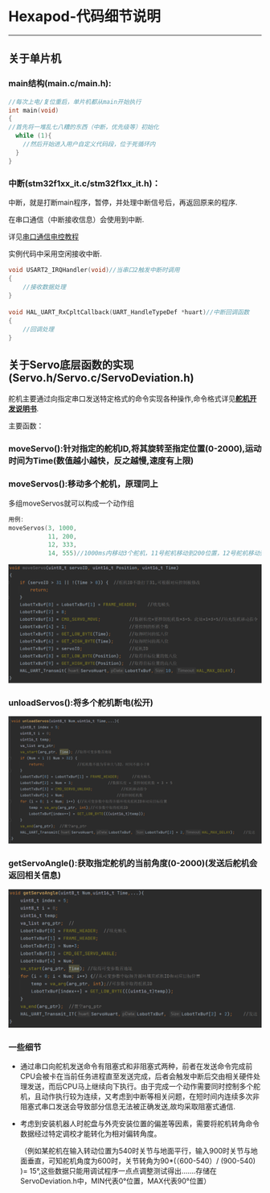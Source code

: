 # Hexapod-代码细节说明

---

## 关于单片机

### main结构(main.c/main.h):

```c
//每次上电/复位重启，单片机都从main开始执行
int main(void)
{
//首先将一堆乱七八糟的东西（中断，优先级等）初始化
  while (1){
	//然后开始进入用户自定义代码段，位于死循环内
  }
}

```

### 中断(stm32f1xx_it.c/stm32f1xx_it.h)：

中断，就是打断main程序，暂停，并处理中断信号后，再返回原来的程序.

在串口通信（中断接收信息）会使用到中断.

详见[串口通信电控教程](https://gitee.com/mcpocket/RoboWalker/blob/master/%E7%94%B5%E6%8E%A7%E5%85%A5%E9%97%A8%E6%95%99%E7%A8%8B/%E5%AE%9E%E9%AA%8C%E6%95%99%E7%A8%8B/%E7%AC%AC%E4%B8%89%E6%AC%A1%E5%AE%9E%E9%AA%8C-%E4%B8%B2%E5%8F%A3%E9%80%9A%E4%BF%A1.md#%E7%A9%BA%E9%97%B2%E4%B8%AD%E6%96%AD%E6%8E%A5%E6%94%B6)

实例代码中采用空闲接收中断.

```c
void USART2_IRQHandler(void)//当串口2触发中断时调用
{
	//接收数据处理
}

void HAL_UART_RxCpltCallback(UART_HandleTypeDef *huart)//中断回调函数
{
    //回调处理
}
```

## 关于Servo底层函数的实现(Servo.h/Servo.c/ServoDeviation.h)

舵机主要通过向指定串口发送特定格式的命令实现各种操作,命令格式详见[**舵机开发说明书**](../Manual/ServoManual.pdf).

主要函数：

### moveServo():针对指定的舵机ID,将其旋转至指定位置(0-2000),运动时间为Time(数值越小越快，反之越慢,速度有上限)

### moveServos():移动多个舵机，原理同上

多组moveServos就可以构成一个动作组

```c
用例:
moveServos(3, 1000,
           11, 200,
           12, 333,
           14, 555)//1000ms内移动3个舵机，11号舵机移动到200位置，12号舵机移动到333位置，14号舵机移动到555位置
```

<img src="./image-20220730015230085.png" alt="image-20220730015230085" style="zoom: 80%;" />

### unloadServos():将多个舵机断电(松开)

![image-20220730015614936](./image-20220730015614936.png)

### getServoAngle():获取指定舵机的当前角度(0-2000)(发送后舵机会返回相关信息)

![image-20220730015740961](./image-20220730015740961.png)

### 一些细节

- 通过串口向舵机发送命令有阻塞式和非阻塞式两种，前者在发送命令完成前CPU会被卡在当前任务进程直至发送完成，后者会触发中断后交由相关硬件处理发送，而后CPU马上继续向下执行。由于完成一个动作需要同时控制多个舵机，且动作执行较为连续，又考虑到中断等相关问题，在短时间内连续多次非阻塞式串口发送会导致部分信息无法被正确发送,故均采取阻塞式通信.

- 考虑到安装机器人时舵盘与外壳安装位置的偏差等因素，需要将舵机转角命令数据经过特定调校才能转化为相对偏转角度。

  （例如某舵机在输入转动位置为540时关节与地面平行，输入900时关节与地面垂直，可知舵机角度为600时，关节转角为90*(（600-540）/ (900-540) )= 15°,这些数据只能用调试程序一点点调整测试得出.......存储在ServoDeviation.h中，MIN代表0°位置，MAX代表90°位置）

